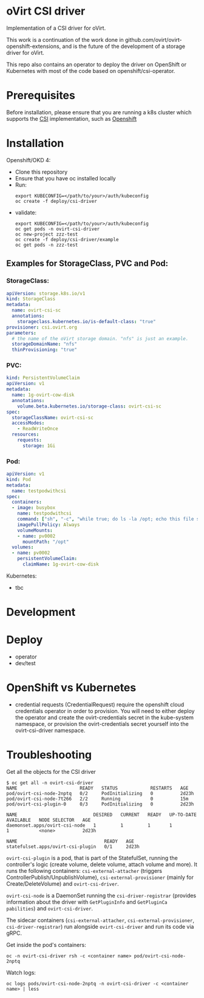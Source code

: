 # oVirt CSI driver

Implementation of a CSI driver for oVirt.

This work is a continuation of the work done in github.com/ovirt/ovirt-openshift-extensions, 
and is the future of the development of a storage driver for oVirt.

This repo also contains an operator to deploy the driver on OpenShift or Kubernetes 
with most of the code based on openshift/csi-operator.

# Prerequisites
Before installation, please ensure that you are running a k8s cluster which supports the [CSI](https://kubernetes.io/docs/concepts/storage/#csi) implementation, such as [Openshift](https://www.okd.io/)

# Installation

Openshift/OKD 4:
  - Clone this repository
  - Ensure that you have oc installed locally
  - Run:
    ```
    export KUBECONFIG=</path/to/your>/auth/kubeconfig
    oc create -f deploy/csi-driver
    ```
  - validate:
    ```
    export KUBECONFIG=</path/to/your>/auth/kubeconfig
    oc get pods -n ovirt-csi-driver
    oc new-project zzz-test
    oc create -f deploy/csi-driver/example
    oc get pods -n zzz-test
    ```

## Examples for StorageClass, PVC and Pod:
### StorageClass:
```yaml
apiVersion: storage.k8s.io/v1
kind: StorageClass
metadata:
  name: ovirt-csi-sc
  annotations:
    storageclass.kubernetes.io/is-default-class: "true"
provisioner: csi.ovirt.org
parameters:
  # the name of the oVirt storage domain. "nfs" is just an example.
  storageDomainName: "nfs"
  thinProvisioning: "true"
```

### PVC:
```yaml
kind: PersistentVolumeClaim
apiVersion: v1
metadata:
  name: 1g-ovirt-cow-disk
  annotations:
    volume.beta.kubernetes.io/storage-class: ovirt-csi-sc
spec:
  storageClassName: ovirt-csi-sc
  accessModes:
    - ReadWriteOnce
  resources:
    requests:
      storage: 1Gi
```

### Pod:
```yaml
apiVersion: v1 
kind: Pod 
metadata:
  name: testpodwithcsi
spec:
  containers:
  - image: busybox
    name: testpodwithcsi
    command: ["sh", "-c", "while true; do ls -la /opt; echo this file system was made availble using ovirt csi driver; sleep 1m; done"]
    imagePullPolicy: Always
    volumeMounts:
    - name: pv0002
      mountPath: "/opt"
  volumes:
  - name: pv0002
    persistentVolumeClaim:
      claimName: 1g-ovirt-cow-disk
```

Kubernetes:
  - tbc
  
# Development

# Deploy
  - operator
  - dev/test

# OpenShift vs Kubernetes
- credential requests (CredentialRequest) require the openshift cloud credentials operator in order to provision. You will need to either deploy the operator and create the ovirt-credentials secret in the kube-system namespace, or provision the ovirt-credentials secret yourself into the ovirt-csi-driver namespace.

# Troubleshooting

Get all the objects for the CSI driver
```
$ oc get all -n ovirt-csi-driver
NAME                       READY   STATUS            RESTARTS   AGE
pod/ovirt-csi-node-2nptq   0/2     PodInitializing   0          2d23h
pod/ovirt-csi-node-7t266   2/2     Running           0          15m
pod/ovirt-csi-plugin-0     0/3     PodInitializing   0          2d23h

NAME                            DESIRED   CURRENT   READY   UP-TO-DATE   AVAILABLE   NODE SELECTOR   AGE
daemonset.apps/ovirt-csi-node   1         1         1       1            1           <none>          2d23h

NAME                                READY   AGE
statefulset.apps/ovirt-csi-plugin   0/1     2d23h
```

`ovirt-csi-plugin` is a pod, that is part of the StatefulSet, running the controller's logic (create volume, delete volume, attach volume and more).
It runs the following containers: `csi-external-attacher` (triggers ControllerPublish/UnpublishVolume), `csi-external-provisioner` (mainly for Create/DeleteVolume) and `ovirt-csi-driver`.

`ovirt-csi-node` is a DaemonSet running the `csi-driver-registrar` (provides information about the driver with `GetPluginInfo` and `GetPluginCa
pabilities`) and `ovirt-csi-driver`.

The sidecar containers (`csi-external-attacher`, `csi-external-provisioner`, `csi-driver-registrar`) run alongside `ovirt-csi-driver` and run its code via gRPC.

Get inside the pod's containers:
```
oc -n ovirt-csi-driver rsh -c <container name> pod/ovirt-csi-node-2nptq
```

Watch logs:
```
oc logs pods/ovirt-csi-node-2nptq -n ovirt-csi-driver -c <container name> | less
```

